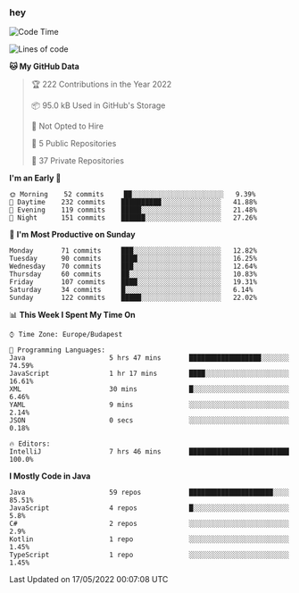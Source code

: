 ### hey

<!--START_SECTION:waka-->
![Code Time](http://img.shields.io/badge/Code%20Time-753%20hrs%2026%20mins-blue)

![Lines of code](https://img.shields.io/badge/From%20Hello%20World%20I%27ve%20Written-498%20Thousand%20lines%20of%20code-blue)

**🐱 My GitHub Data** 

> 🏆 222 Contributions in the Year 2022
 > 
> 📦 95.0 kB Used in GitHub's Storage 
 > 
> 🚫 Not Opted to Hire
 > 
> 📜 5 Public Repositories 
 > 
> 🔑 37 Private Repositories  
 > 
**I'm an Early 🐤** 

```text
🌞 Morning    52 commits     ██░░░░░░░░░░░░░░░░░░░░░░░   9.39% 
🌆 Daytime    232 commits    ██████████░░░░░░░░░░░░░░░   41.88% 
🌃 Evening    119 commits    █████░░░░░░░░░░░░░░░░░░░░   21.48% 
🌙 Night      151 commits    ██████░░░░░░░░░░░░░░░░░░░   27.26%

```
📅 **I'm Most Productive on Sunday** 

```text
Monday       71 commits     ███░░░░░░░░░░░░░░░░░░░░░░   12.82% 
Tuesday      90 commits     ████░░░░░░░░░░░░░░░░░░░░░   16.25% 
Wednesday    70 commits     ███░░░░░░░░░░░░░░░░░░░░░░   12.64% 
Thursday     60 commits     ██░░░░░░░░░░░░░░░░░░░░░░░   10.83% 
Friday       107 commits    ████░░░░░░░░░░░░░░░░░░░░░   19.31% 
Saturday     34 commits     █░░░░░░░░░░░░░░░░░░░░░░░░   6.14% 
Sunday       122 commits    █████░░░░░░░░░░░░░░░░░░░░   22.02%

```


📊 **This Week I Spent My Time On** 

```text
⌚︎ Time Zone: Europe/Budapest

💬 Programming Languages: 
Java                     5 hrs 47 mins       ██████████████████░░░░░░░   74.59% 
JavaScript               1 hr 17 mins        ████░░░░░░░░░░░░░░░░░░░░░   16.61% 
XML                      30 mins             █░░░░░░░░░░░░░░░░░░░░░░░░   6.46% 
YAML                     9 mins              ░░░░░░░░░░░░░░░░░░░░░░░░░   2.14% 
JSON                     0 secs              ░░░░░░░░░░░░░░░░░░░░░░░░░   0.18%

🔥 Editors: 
IntelliJ                 7 hrs 46 mins       █████████████████████████   100.0%

```

**I Mostly Code in Java** 

```text
Java                     59 repos            █████████████████████░░░░   85.51% 
JavaScript               4 repos             █░░░░░░░░░░░░░░░░░░░░░░░░   5.8% 
C#                       2 repos             ░░░░░░░░░░░░░░░░░░░░░░░░░   2.9% 
Kotlin                   1 repo              ░░░░░░░░░░░░░░░░░░░░░░░░░   1.45% 
TypeScript               1 repo              ░░░░░░░░░░░░░░░░░░░░░░░░░   1.45%

```



 Last Updated on 17/05/2022 00:07:08 UTC
<!--END_SECTION:waka-->
